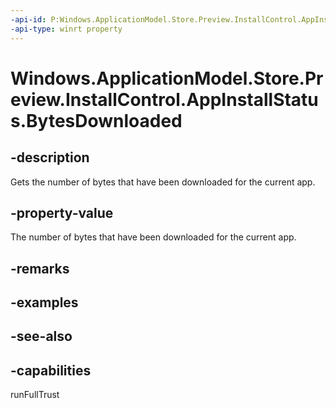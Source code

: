 ```yaml
---
-api-id: P:Windows.ApplicationModel.Store.Preview.InstallControl.AppInstallStatus.BytesDownloaded
-api-type: winrt property
---
```


<!-- Property syntax
public ulong BytesDownloaded { get; }
-->

# Windows.ApplicationModel.Store.Preview.InstallControl.AppInstallStatus.BytesDownloaded

## -description
Gets the number of bytes that have been downloaded for the current app.

## -property-value
The number of bytes that have been downloaded for the current app.

## -remarks

## -examples

## -see-also

## -capabilities
runFullTrust
